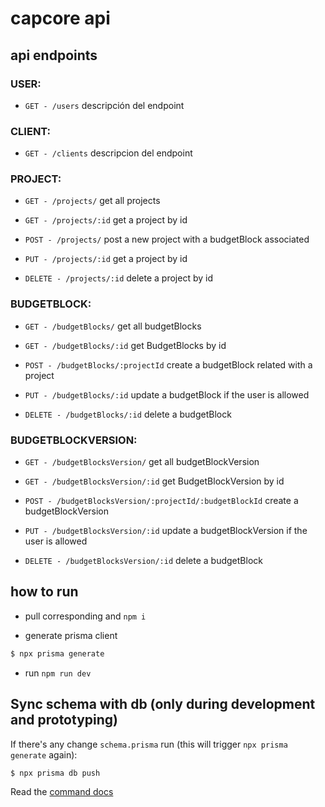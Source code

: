 # capcore api

## api endpoints

### USER:

- `GET - /users` descripción del endpoint

### CLIENT:

- `GET - /clients` descripcion del endpoint

### PROJECT:

- `GET - /projects/` get all projects

- `GET - /projects/:id` get a project by id

- `POST - /projects/` post a new project with a budgetBlock associated

- `PUT - /projects/:id` get a project by id

- `DELETE - /projects/:id` delete a project by id

### BUDGETBLOCK:

- `GET - /budgetBlocks/` get all budgetBlocks

- `GET - /budgetBlocks/:id` get BudgetBlocks by id

- `POST - /budgetBlocks/:projectId` create a budgetBlock related with a project

- `PUT - /budgetBlocks/:id` update a budgetBlock if the user is allowed

- `DELETE - /budgetBlocks/:id` delete a budgetBlock

### BUDGETBLOCKVERSION:

- `GET - /budgetBlocksVersion/` get all budgetBlockVersion

- `GET - /budgetBlocksVersion/:id` get BudgetBlockVersion by id

- `POST - /budgetBlocksVersion/:projectId/:budgetBlockId` create a budgetBlockVersion

- `PUT - /budgetBlocksVersion/:id` update a budgetBlockVersion if the user is allowed

- `DELETE - /budgetBlocksVersion/:id` delete a budgetBlock

## how to run

- pull corresponding and `npm i`

- generate prisma client

```bash
$ npx prisma generate
```

- run `npm run dev`

## Sync schema with db (only during development and prototyping)

If there's any change `schema.prisma` run (this will trigger `npx prisma generate` again):

```bash
$ npx prisma db push
```

Read the [command docs](https://www.prisma.io/docs/guides/migrate/prototyping-schema-db-push)
